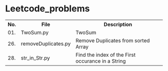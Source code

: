 # Leetcode_problems


<table> 
    <tr>
        <th>No.</th>
        <th>File</th>
        <th>Description</th>
    </tr>
    <tr>
        <td>01.</td>
        <td>TwoSum.py</td>
        <td>TwoSum</td>
    </tr>
    <tr>
        <td>26.</td>
        <td>removeDuplicates.py</td>
        <td>Remove Duplicates from sorted Array</td>
    </tr>
    <tr>
        <td>28.</td>
        <td>str_in_Str.py</td>
        <td>Find the index of the First occurance in a String</td>
    </tr>
<table>

